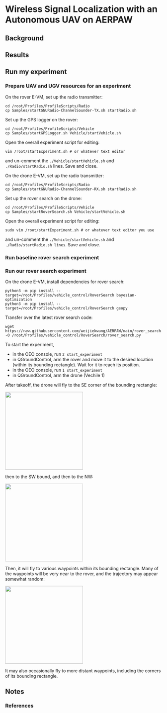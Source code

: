 # Wireless Signal Localization with an Autonomous UAV on AERPAW

## Background

## Results

## Run my experiment

### Prepare UAV and UGV resources for an experiment

On the rover E-VM, set up the radio transmitter:

```
cd /root/Profiles/ProfileScripts/Radio 
cp Samples/startGNURadio-ChannelSounder-TX.sh startRadio.sh 
```

Set up the GPS logger on the rover:

```
cd /root/Profiles/ProfileScripts/Vehicle
cp Samples/startGPSLogger.sh Vehicle/startVehicle.sh
```

Open the overall experiment script for editing:

```
vim /root/startExperiment.sh # or whatever text editor
```
and un-comment the `./Vehicle/startVehicle.sh` and `./Radio/startRadio.sh` lines. Save and close.

On the drone E-VM, set up the radio transmitter:

```
cd /root/Profiles/ProfileScripts/Radio 
cp Samples/startGNURadio-ChannelSounder-RX.sh startRadio.sh 
```

Set up the rover search on the drone:

```
cd /root/Profiles/ProfileScripts/Vehicle
cp Samples/startRoverSearch.sh Vehicle/startVehicle.sh
```

Open the overall experiment script for editing:

```
sudo vim /root/startExperiment.sh # or whatever text editor you use
```

and un-comment the `./Vehicle/startVehicle.sh` and `./Radio/startRadio.sh lines`. Save and close.

### Run baseline rover search experiment

### Run our rover search experiment

On the drone E-VM, install dependencies for rover search:

```
python3 -m pip install --target=/root/Profiles/vehicle_control/RoverSearch bayesian-optimization
python3 -m pip install --target=/root/Profiles/vehicle_control/RoverSearch geopy
```

Transfer over the latest rover search code:

```
wget https://raw.githubusercontent.com/weijiekwang/AERPAW/main/rover_search.py -O /root/Profiles/vehicle_control/RoverSearch/rover_search.py
```

To start the experiment,

* in the OEO console, run `2 start_experiment`
* in QGroundControl, arm the rover and move it to the desired location (within its bounding rectangle). Wait for it to reach its position.
* in the OEO console, run `1 start_experiment`
* in QGroundControl, arm the drone (Vechile 1)

After takeoff, the drone will fly to the SE corner of the bounding rectangle:

<img src="https://github.com/weijiekwang/AERPAW/assets/2316553/fdf9675e-c307-4846-8a3b-ce4e2145e381" width="250px"/>

then to the SW bound, and then to the NW: 

<img src="https://github.com/weijiekwang/AERPAW/assets/2316553/b42d82ec-7d82-40a5-88f1-07b3dda9c4ac" width="250px"/>


Then, it will fly to various waypoints within its bounding rectangle. Many of the waypoints will be very near to the rover, and the trajectory may appear somewhat random:

<img src="https://github.com/weijiekwang/AERPAW/assets/2316553/8480b5ce-1aa3-4bac-bc18-53bc71ea4517" width="250px"/>


It may also occasionally fly to more distant waypoints, including the corners of its bounding rectangle.

## Notes

### References
